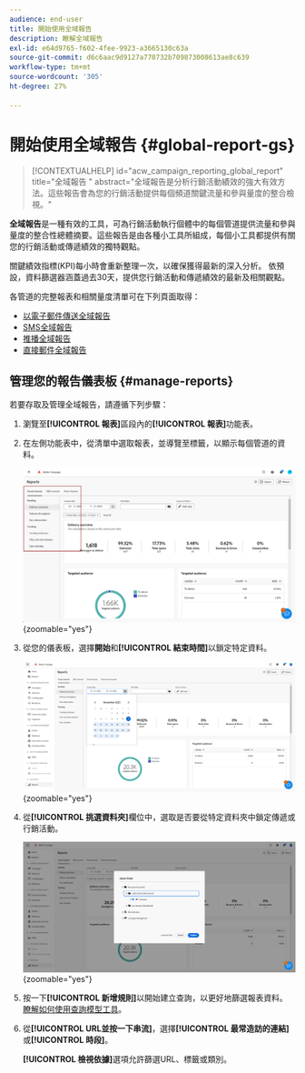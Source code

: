 ```yaml
---
audience: end-user
title: 開始使用全域報告
description: 瞭解全域報告
exl-id: e64d9765-f602-4fee-9923-a3665130c63a
source-git-commit: d6c6aac9d9127a770732b709873008613ae8c639
workflow-type: tm+mt
source-wordcount: '305'
ht-degree: 27%

---
```


# 開始使用全域報告 {#global-report-gs}

>[!CONTEXTUALHELP]
>id="acw_campaign_reporting_global_report"
>title="全域報告 "
>abstract="全域報告是分析行銷活動績效的強大有效方法。這些報告會為您的行銷活動提供每個頻道關鍵流量和參與量度的整合檢視。"

**全域報告**&#x200B;是一種有效的工具，可為行銷活動執行個體中的每個管道提供流量和參與量度的整合性總體摘要。這些報告是由各種小工具所組成，每個小工具都提供有關您的行銷活動或傳遞績效的獨特觀點。

關鍵績效指標(KPI)每小時會重新整理一次，以確保獲得最新的深入分析。 依預設，資料篩選器涵蓋過去30天，提供您行銷活動和傳遞績效的最新及相關觀點。

各管道的完整報表和相關量度清單可在下列頁面取得：

* [以電子郵件傳送全域報告](global-report-email.md)
* [SMS全域報告](global-report-sms.md)
* [推播全域報告](global-report-push.md)
* [直接郵件全域報告](global-report-direct.md)

## 管理您的報告儀表板 {#manage-reports}

若要存取及管理全域報告，請遵循下列步驟：

1. 瀏覽至&#x200B;**[!UICONTROL 報表]**&#x200B;區段內的&#x200B;**[!UICONTROL 報表]**&#x200B;功能表。

1. 在左側功能表中，從清單中選取報表，並導覽至標籤，以顯示每個管道的資料。

   ![熒幕擷圖顯示用於導覽每個管道之資料的左側功能表和標籤](assets/global_report_manage_3.png){zoomable="yes"}

1. 從您的儀表板，選擇&#x200B;**開始**&#x200B;和&#x200B;**[!UICONTROL 結束時間]**&#x200B;以鎖定特定資料。

   ![熒幕擷圖顯示儀表板，其中包含選取資料目標定位開始和結束時間的選項](assets/global_report_manage_1.png){zoomable="yes"}

1. 從&#x200B;**[!UICONTROL 挑選資料夾]**&#x200B;欄位中，選取是否要從特定資料夾中鎖定傳遞或行銷活動。

   ![熒幕擷圖顯示用於選取傳遞或行銷活動的挑選資料夾欄位](assets/global_report_manage_2.png){zoomable="yes"}

1. 按一下&#x200B;**[!UICONTROL 新增規則]**&#x200B;以開始建立查詢，以更好地篩選報表資料。 [瞭解如何使用查詢模型工具](../query/query-modeler-overview.md)。

1. 從&#x200B;**[!UICONTROL URL並按一下串流]**，選擇&#x200B;**[!UICONTROL 最常造訪的連結]**&#x200B;或&#x200B;**[!UICONTROL 時段]**。

   **[!UICONTROL 檢視依據]**&#x200B;選項允許篩選URL、標籤或類別。